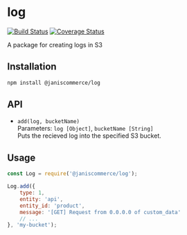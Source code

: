 # log

[![Build Status](https://travis-ci.org/janis-commerce/log.svg?branch=master)](https://travis-ci.org/janis-commerce/log)
[![Coverage Status](https://coveralls.io/repos/github/janis-commerce/log/badge.svg?branch=master)](https://coveralls.io/github/janis-commerce/log?branch=master)

A package for creating logs in S3

## Installation
```sh
npm install @janiscommerce/log
```

## API
- `add(log, bucketName)`  
Parameters: `log [Object]`, `bucketName [String]`  
Puts the recieved log into the specified S3 bucket.

## Usage
```js
const Log = require('@janiscommerce/log');

Log.add({
	type: 1,
	entity: 'api',
	entity_id: 'product',
	message: '[GET] Request from 0.0.0.0 of custom_data'
	// ...
}, 'my-bucket');
```